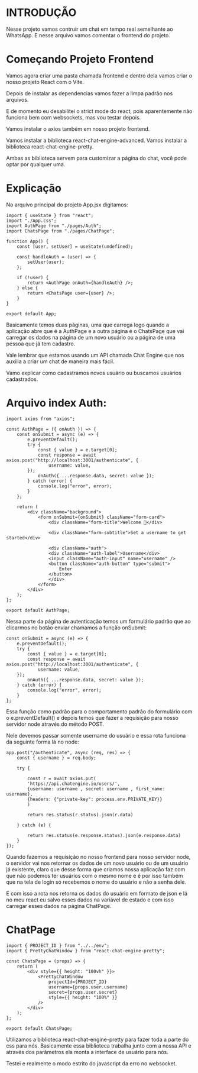 # INTRODUÇÃO

Nesse projeto vamos contruir um chat em tempo real semelhante ao WhatsApp. E nesse arquivo vamos comentar o frontend do projeto.

# Começando Projeto Frontend

Vamos agora criar uma pasta chamada frontend e dentro dela vamos criar o nosso projeto React com o Vite.

Depois de instalar as dependencias vamos fazer a limpa padrão nos arquivos.

E de momento eu desabilitei o strict mode do react, pois aparentemente não funciona bem com websockets, mas vou testar depois.

Vamos instalar o axios também em nosso projeto frontend.

Vamos instalar a biblioteca react-chat-engine-advanced.
Vamos instalar a biblioteca react-chat-engine-pretty.

Ambas as biblioteca servem para customizar a página do chat, você pode optar por qualquer uma.

# Explicação

No arquivo principal do projeto App.jsx digitamos:

    import { useState } from "react";
    import "./App.css";
    import AuthPage from "./pages/Auth";
    import ChatsPage from "./pages/ChatPage";

    function App() {
        const [user, setUser] = useState(undefined);

        const handleAuth = (user) => {
            setUser(user);
        };

        if (!user) {
            return <AuthPage onAuth={handleAuth} />;
        } else {
            return <ChatsPage user={user} />;
        }
    }

    export default App;

Basicamente temos duas páginas, uma que carrega logo quando a aplicação abre que é a AuthPage e a outra página é o ChatsPage que vai carregar os dados na página de um novo usuário ou a página de uma pessoa que já tem cadastro.

Vale lembrar que estamos usando um API chamada Chat Engine que nos auxilia a criar um chat de maneira mais fácil.

Vamo explicar como cadastramos novos usuário ou buscamos usuários cadastrados.

# Arquivo index Auth:

    import axios from "axios";

    const AuthPage = ({ onAuth }) => {
        const onSubmit = async (e) => {
            e.preventDefault();
            try {
                const { value } = e.target[0];
                const response = await axios.post("http://localhost:3001/authenticate", {
                    username: value,
            });
                onAuth({ ...response.data, secret: value });
            } catch (error) {
                console.log("error", error);
            }
        };

        return (
            <div className="background">
                <form onSubmit={onSubmit} className="form-card">
                    <div className="form-title">Welcome 👋</div>

                    <div className="form-subtitle">Set a username to get started</div>

                    <div className="auth">
                    <div className="auth-label">Username</div>
                    <input className="auth-input" name="username" />
                    <button className="auth-button" type="submit">
                        Enter
                    </button>
                    </div>
                </form>
            </div>
        );
    };

    export default AuthPage;

Nessa parte da página de autenticação temos um formulário padrão que ao clicarmos no botão enviar chamamos a função onSubmit:

    const onSubmit = async (e) => {
        e.preventDefault();
        try {
            const { value } = e.target[0];
            const response = await axios.post("http://localhost:3001/authenticate", {
                username: value,
        });
            onAuth({ ...response.data, secret: value });
        } catch (error) {
            console.log("error", error);
        }
    };

Essa função como padrão para o comportamento padrão do formulário com o e.preventDefault() e depois temos que fazer a requisição para nosso servidor node através do método POST.

Nele devemos passar somente username do usuário e essa rota funciona da seguinte forma lá no node:

    app.post("/authenticate", async (req, res) => {
        const { username } = req.body;

        try {

            const r = await axios.put(
            'https://api.chatengine.io/users/',
            {username: username , secret: username , first_name: username},
            {headers: {"private-key": process.env.PRIVATE_KEY}}
            )

            return res.status(r.status).json(r.data)

        } catch (e) {

            return res.status(e.response.status).json(e.response.data)
        }
    });

Quando fazemos a requisição no nosso frontend para nosso servidor node, o servidor vai nos retornar os dados de um novo usuário ou de um usuário já existente, claro que desse forma que criamos nossa aplicação faz com que não podemos ter usuários com o mesmo nome e é por isso também que na tela de login só recebemos o nome do usuário e não a senha dele.

E com isso a rota nos retorna os dados do usuário em formato de json e lá no meu react eu salvo esses dados na variável de estado e com isso carregar esses dados na página ChatPage.

# ChatPage

    import { PROJECT_ID } from "../../env";
    import { PrettyChatWindow } from "react-chat-engine-pretty";

    const ChatsPage = (props) => {
        return (
            <div style={{ height: "100vh" }}>
                <PrettyChatWindow
                    projectId={PROJECT_ID}
                    username={props.user.username}
                    secret={props.user.secret}
                    style={{ height: "100%" }}
                />
            </div>
        );
    };

    export default ChatsPage;

Utilizamos a biblioteca react-chat-engine-pretty para fazer toda a parte do css para nós. Basicamente essa biblioteca trabalha junto com a nossa API e através dos parâmetros ela monta a interface de usuário para nós.

Testei e realmente o modo estrito do javascript da erro no websocket.
